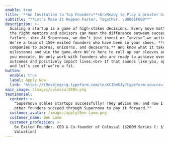 ```yaml
---
enable: true
title: '**An Invitation to Top Founders**<br>Ready to Play a Greater Game?'
subtitle: "**Let's Make It Happen Faster, Together. \U0001F680**"
description: >-
  Scaling a startup is a game of high-stakes decisions. Every move matters, and
  the right mentors and advisors can mean the difference between success and
  failure. <br> At Supernova, we don’t just invest or “advise”—we activate.
  We’re a team of 150+ exited founders who have been in your shoes, **scaled
  companies to zebras, unicorns, and decacorns,** and know what it takes to hit
  milestones and win the game.<br> We’re here to roll up our sleeves and help
  you execute. We only work with founders who are ready to achieve oversized
  outcomes and positively impact lives.<br> If that sounds like you, apply now,
  and let’s see if we’re a fit. 
button:
  enable: true
  label: Apply Now
  link: 'https://i9evkjegsiq.typeform.com/to/KCJDm5Jy?typeform-source=1supernova.com'
main_image: /images/colossal200m.png
testimonial:
  content: >-
    "Supernova scales startups successfully! They advise me, and now I help
    other founders succeed through Supernova to pay it forward.""
  customer_avatar: /images/apply/Ben Lamm.png
  customer_name: Ben Lamm
  customer_profession: >-
    6x Exited Founder. CEO & Co-founder of Colossal ($200M Series C: $10B
    Valuation)
---
```


